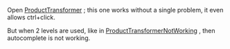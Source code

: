Open [ProductTransformer](/src/Transformer/ProductTransformer.php) ; this one works without a single problem, it even allows ctrl+click.

But when 2 levels are used, like in [ProductTransformerNotWorking](/src/Transformer/ProductTwoLevelDeepTransformerNotWorking.php) , then autocomplete is not working.
